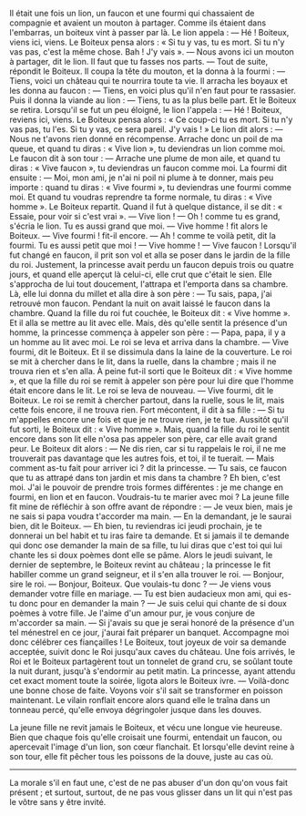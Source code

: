 Il était une fois un lion, un faucon et une fourmi qui chassaient de compagnie et avaient un mouton à partager. Comme ils étaient dans l'embarras, un boiteux vint à passer par là. Le lion appela :
	— Hé ! Boiteux, viens ici, viens.
Le Boiteux pensa alors : « Si tu y vas, tu es mort. Si tu n'y vas pas, c'est la même chose. Bah ! J'y vais  ».
	— Nous avons ici un mouton à partager, dit le lion. Il faut que tu fasses nos parts. 
	— Tout de suite, répondit le Boiteux.
Il coupa la tête du mouton, et la donna à la fourmi :
	— Tiens, voici un château qui te nourrira toute ta vie.
Il arracha les boyaux et les donna au faucon :
	— Tiens, en voici plus qu'il n'en faut pour te rassasier.
Puis il donna la viande au lion :
	— Tiens, tu as la plus belle part.
Et le Boiteux se retira.
Lorsqu'il se fut un peu éloigné, le lion l'appela :
	— Hé ! Boiteux, reviens ici, viens.
Le Boiteux pensa alors : « Ce coup-ci tu es mort. Si tu n'y vas pas, tu l'es. Si tu y vas, ce sera pareil. J'y vais ! »
Le lion dit alors :
	— Nous ne t'avons rien donné en récompense. Arrache donc un poil de ma queue, et quand tu diras : « Vive lion », tu deviendras un lion comme moi.
Le faucon dit à son tour :
	— Arrache une plume de mon aile, et quand tu diras : « Vive faucon », tu deviendras un faucon comme moi.
La fourmi dit ensuite :
	— Moi, mon ami, je n'ai ni poil ni plume à te donner, mais peu importe : quand tu diras : « Vive fourmi », tu deviendras une fourmi comme moi. Et quand tu voudras reprendre ta forme normale, tu diras : « Vive homme ».
Le Boiteux repartit. Quand il fut à quelque distance, il se dit : « Essaie, pour voir si c'est vrai ».
	— Vive lion !
	— Oh ! comme tu es grand, s'écria le lion. Tu es aussi grand que moi.
	— Vive homme ! fit alors le Boiteux.
	— Vive fourmi ! fit-il encore.
	— Ah ! comme te voilà petit, dit la fourmi. Tu es aussi petit que moi !
	— Vive homme !
	— Vive faucon ! 
Lorsqu'il fut changé en faucon, il prit son vol et alla se poser dans le jardin de la fille du roi. Justement, la princesse avait perdu un faucon depuis trois ou quatre jours, et quand elle aperçut là 
celui-ci, elle crut que c'était le sien. Elle s'approcha de lui tout doucement, l'attrapa et l'emporta dans sa chambre. Là, elle lui donna du millet et alla dire à son père :
	— Tu sais, papa, j'ai retrouvé mon faucon.
Pendant la nuit on avait laissé le faucon dans la chambre. Quand la fille du roi fut couchée, le Boiteux dit : « Vive homme ». Et il alla se mettre au lit avec elle. Mais, dès qu'elle sentit la présence d'un homme, la princesse commença à appeler son père :
	— Papa, papa, il y a un homme au lit avec moi.
Le roi se leva et arriva dans la chambre.
	— Vive fourmi, dit le Boiteux.
Et il se dissimula dans la laine de la couverture.
Le roi se mit à chercher dans le lit, dans la ruelle, dans la chambre ; mais il ne trouva rien et s'en alla. À peine fut-il sorti que le Boiteux dit : « Vive homme », et que la fille du roi se remit à appeler son père pour lui dire que l'homme était encore dans le lit.
Le roi se leva de nouveau.
	— Vive fourmi, dit le Boiteux.
Le roi se remit à chercher partout, dans la ruelle, sous le lit, mais cette fois encore, il ne trouva rien. Fort mécontent, il dit à sa fille :
	— Si tu m'appelles encore une fois et que je ne trouve rien, je te tue.
Aussitôt qu'il fut sorti, le Boiteux dit : « Vive homme ». Mais, quand la fille du roi le sentit encore dans son lit elle n'osa pas appeler son père, car elle avait grand peur.
Le Boiteux dit alors :
	— Ne dis rien, car si tu rappelais le roi, il ne me trouverait pas davantage que les autres fois, et toi, il te tuerait.
	— Mais comment as-tu fait pour arriver ici ? dit la princesse.
	— Tu sais, ce faucon que tu as attrapé dans ton jardin et mis dans ta chambre ? Eh bien, c'est moi. J'ai le pouvoir de prendre trois formes différentes : je me change en fourmi, en lion et en faucon. Voudrais-tu te marier avec moi ?
La jeune fille fit mine de réfléchir à son offre avant de répondre :
	— Je veux bien, mais je ne sais si papa voudra t'accorder ma main.
	— En la demandant, je le saurai bien, dit le Boiteux.
	— Eh bien, tu reviendras ici jeudi prochain, je te donnerai un bel habit et tu iras faire ta demande. Et si jamais il te demande qui donc ose demander la main de sa fille, tu lui diras que c'est toi qui lui chante les si doux poèmes dont elle se pâme.
Alors le jeudi suivant, le dernier de septembre, le Boiteux revint au château ; la princesse le fit habiller comme un grand seigneur, et il s'en alla trouver le roi.
	— Bonjour, sire le roi.
	— Bonjour, Boiteux. Que voulais-tu donc ?
	— Je viens vous demander votre fille en mariage.
	— Tu est bien audacieux mon ami, qui es-tu donc pour en demander la main ?
	— Je suis celui qui chante de si doux poèmes à votre fille. Je l'aime d'un amour pur, je vous conjure de m'accorder sa main. 
	— Si j'avais su que je serai honoré de la présence d'un tel ménestrel en ce jour, j'aurai fait préparer un banquet. Accompagne moi donc célébrer ces fiançailles !
Le Boiteux, tout joyeux de voir sa demande acceptée, suivit donc le Roi jusqu'aux caves du château. Une fois arrivés, le Roi et le Boiteux partagèrent tout un tonnelet de grand cru, se soûlant toute la nuit durant, jusqu'à s'endormir au petit matin. La princesse, ayant attendu cet exact moment toute la soirée, ligota alors le Boiteux ivre.
	— Voilà-donc une bonne chose de faite. Voyons voir s'il sait se transformer en poisson maintenant.
Le vilain ronflait encore alors quand elle le traîna dans un tonneau percé, qu'elle envoya dégringoler jusque dans les douves.

La jeune fille ne revit jamais le Boiteux, et vécu une longue vie heureuse. Bien que chaque fois qu'elle croisait une fourmi, entendait un faucon, ou apercevait l'image d'un lion, son cœur flanchait. Et lorsqu'elle devint reine à son tour, elle fit pêcher tous les poissons de la douve, juste au cas où.

___

La morale s'il en faut une, c'est de ne pas abuser d'un don qu'on vous fait présent ; et surtout, surtout, de ne pas vous glisser dans un lit qui n'est pas le vôtre sans y être invité.